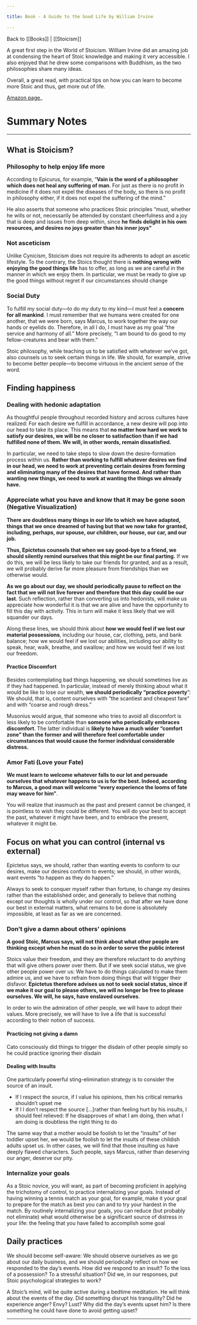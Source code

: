 ```yaml
---
title: Book - A Guide to the Good Life by William Irvine 
---
```

Back to [[Books]] | [[Stoicism]]

A great first step in the World of Stoicism. William Irvine did an amazing job at condensing the heart of Stoic knowledge and making it very accessible. I also enjoyed that he drew some comparisons with Buddhism, as the two philosophies share many ideas.

Overall, a great read, with practical tips on how you can learn to become more Stoic and thus, get more out of life.

[Amazon page](https://www.amazon.com/Guide-Good-Life-Ancient-Stoic/dp/0195374614/ref=as_li_ss_tl?dchild=1&keywords=william+irvine+stoic+joy&qid=1596121551&sr=8-2&linkCode=ll1&tag=giorgiopa-20&linkId=b88584f7d171133893afd59fb2c33178&language=en_US)_

# Summary Notes
---

## What is Stoicism?

### Philosophy to help enjoy life more

According to Epicurus, for example, “**Vain is the word of a philosopher which does not heal any suffering of man**. For just as there is no profit in medicine if it does not expel the diseases of the body, so there is no profit in philosophy either, if it does not expel the suffering of the mind.”

He also asserts that someone who practices Stoic principles “must, whether he wills or not, necessarily be attended by constant cheerfulness and a joy that is deep and issues from deep within, since **he finds delight in his own resources, and desires no joys greater than his inner joys"**

### Not asceticism

Unlike Cynicism, Stoicism does not require its adherents to adopt an ascetic lifestyle. To the contrary, the Stoics thought there is **nothing wrong with enjoying the good things life** has to offer, as long as we are careful in the manner in which we enjoy them. In particular, we must be ready to give up the good things without regret if our circumstances should change

### Social Duty

To fulfill my social duty—to do my duty to my kind—I must feel a **concern for all mankind**. I must remember that we humans were created for one another, that we were born, says Marcus, to work together the way our hands or eyelids do. Therefore, in all I do, I must have as my goal “the service and harmony of all.” More precisely, “I am bound to do good to my fellow-creatures and bear with them.”

Stoic philosophy, while teaching us to be satisfied with whatever we’ve got, also counsels us to seek certain things in life. We should, for example, strive to become better people—to become virtuous in the ancient sense of the word.

## Finding happiness

### Dealing with hedonic adaptation

As thoughtful people throughout recorded history and across cultures have realized: For each desire we fulfill in accordance, a new desire will pop into our head to take its place. This means that **no matter how hard we work to satisfy our desires, we will be no closer to satisfaction than if we had fulfilled none of them. We will, in other words, remain dissatisfied.**

In particular, we need to take steps to slow down the desire-formation process within us. **Rather than working to fulfill whatever desires we find in our head, we need to work at preventing certain desires from forming and eliminating many of the desires that have formed. And rather than wanting new things, we need to work at wanting the things we already have.**

### Appreciate what you have and know that it may be gone soon (Negative Visualization)

**There are doubtless many things in our life to which we have adapted, things that we once dreamed of having but that we now take for granted, including, perhaps, our spouse, our children, our house, our car, and our job.**

**Thus, Epictetus counsels that when we say good-bye to a friend, we should silently remind ourselves that this might be our final parting.** If we do this, we will be less likely to take our friends for granted, and as a result, we will probably derive far more pleasure from friendships than we otherwise would.

**As we go about our day, we should periodically pause to reflect on the fact that we will not live forever and therefore that this day could be our last**. Such reflection, rather than converting us into hedonists, will make us appreciate how wonderful it is that we are alive and have the opportunity to fill this day with activity. This in turn will make it less likely that we will squander our days.

Along these lines, we should think about **how we would feel if we lost our material possessions**, including our house, car, clothing, pets, and bank balance; how we would feel if we lost our abilities, including our ability to speak, hear, walk, breathe, and swallow; and how we would feel if we lost our freedom.

#### Practice Discomfort

Besides contemplating bad things happening, we should sometimes live as if they had happened. In particular, instead of merely thinking about what it would be like to lose our wealth, **we should periodically “practice poverty**”: We should, that is, content ourselves with “the scantiest and cheapest fare” and with “coarse and rough dress.”

Musonius would argue, that someone who tries to avoid all discomfort is less likely to be comfortable than **someone who periodically embraces discomfort**. The latter individual is **likely to have a much wider “comfort zone” than the former and will therefore feel comfortable under circumstances that would cause the former individual considerable distress.**

### Amor Fati (Love your Fate)

**We must learn to welcome whatever falls to our lot and persuade ourselves that whatever happens to us is for the best. Indeed, according to Marcus, a good man will welcome “every experience the looms of fate may weave for him”**.

You will realize that inasmuch as the past and present cannot be changed, it is pointless to wish they could be different. You will do your best to accept the past, whatever it might have been, and to embrace the present, whatever it might be.

## Focus on what you can control (internal vs external)

Epictetus says, we should, rather than wanting events to conform to our desires, make our desires conform to events; we should, in other words, want events “to happen as they do happen.”

Always to seek to conquer myself rather than fortune, to change my desires rather than the established order, and generally to believe that nothing except our thoughts is wholly under our control, so that after we have done our best in external matters, what remains to be done is absolutely impossible, at least as far as we are concerned.

### Don’t give a damn about others' opinions

**A good Stoic, Marcus says, will not think about what other people are thinking except when he must do so in order to serve the public interest**

Stoics value their freedom, and they are therefore reluctant to do anything that will give others power over them. But if we seek social status, we give other people power over us: We have to do things calculated to make them admire us, and we have to refrain from doing things that will trigger their disfavor. **Epictetus therefore advises us not to seek social status, since if we make it our goal to please others, we will no longer be free to please ourselves. We will, he says, have enslaved ourselves**.

In order to win the admiration of other people, we will have to adopt their values. More precisely, we will have to live a life that is successful according to their notion of success.

#### Practicing not giving a damn

Cato consciously did things to trigger the disdain of other people simply so he could practice ignoring their disdain

#### Dealing with Insults

One particularly powerful sting-elimination strategy is to consider the source of an insult.

-   If I respect the source, if I value his opinions, then his critical remarks shouldn’t upset me
-   If I I don’t respect the source [...]rather than feeling hurt by his insults, I should feel relieved: If he disapproves of what I am doing, then what I am doing is doubtless the right thing to do

The same way that a mother would be foolish to let the “insults” of her toddler upset her, we would be foolish to let the insults of these childish adults upset us. In other cases, we will find that those insulting us have deeply flawed characters. Such people, says Marcus, rather than deserving our anger, deserve our pity.

### Internalize your goals

As a Stoic novice, you will want, as part of becoming proficient in applying the trichotomy of control, to practice internalizing your goals. Instead of having winning a tennis match as your goal, for example, make it your goal to prepare for the match as best you can and to try your hardest in the match. By routinely internalizing your goals, you can reduce (but probably not eliminate) what would otherwise be a significant source of distress in your life: the feeling that you have failed to accomplish some goal

## Daily practices

We should become self-aware: We should observe ourselves as we go about our daily business, and we should periodically reflect on how we responded to the day’s events. How did we respond to an insult? To the loss of a possession? To a stressful situation? Did we, in our responses, put Stoic psychological strategies to work?

A Stoic’s mind, will be quite active during a bedtime meditation. He will think about the events of the day. Did something disrupt his tranquility? Did he experience anger? Envy? Lust? Why did the day’s events upset him? Is there something he could have done to avoid getting upset?

---
